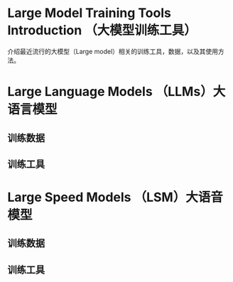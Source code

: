 # Large Model Training Tools Introduction （大模型训练工具）

介绍最近流行的大模型（Large model）相关的训练工具，数据，以及其使用方法。

# Large Language Models （LLMs）大语言模型
## 训练数据

## 训练工具

##


# Large Speed Models （LSM）大语音模型

## 训练数据

## 训练工具

##




